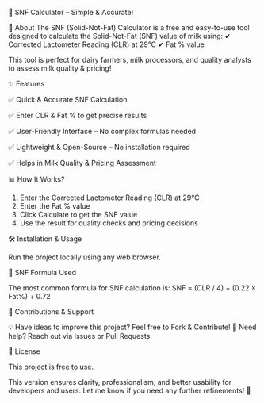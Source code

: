 🥛 SNF Calculator – Simple & Accurate!

📌 About
The SNF (Solid-Not-Fat) Calculator is a free and easy-to-use tool designed to calculate the Solid-Not-Fat (SNF) value of milk using:
✔ Corrected Lactometer Reading (CLR) at 29°C
✔ Fat % value

This tool is perfect for dairy farmers, milk processors, and quality analysts to assess milk quality & pricing!

✨ Features

✅ Quick & Accurate SNF Calculation

✅ Enter CLR & Fat % to get precise results

✅ User-Friendly Interface – No complex formulas needed

✅ Lightweight & Open-Source – No installation required

✅ Helps in Milk Quality & Pricing Assessment

📊 How It Works?

1. Enter the Corrected Lactometer Reading (CLR) at 29°C
2. Enter the Fat % value
3. Click Calculate to get the SNF value
4. Use the result for quality checks and pricing decisions

🛠 Installation & Usage

Run the project locally using any web browser.

🔢 SNF Formula Used

The most common formula for SNF calculation is:
SNF = (CLR / 4) + (0.22 × Fat%) + 0.72

📌 Contributions & Support

💡 Have ideas to improve this project? Feel free to Fork & Contribute!
📧 Need help? Reach out via Issues or Pull Requests.

📜 License

This project is free to use.

This version ensures clarity, professionalism, and better usability for developers and users. Let me know if you need any further refinements! 🚀

